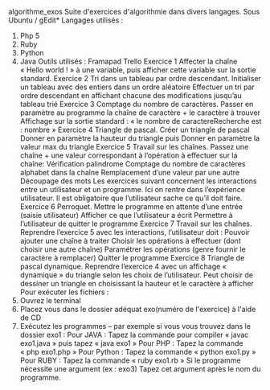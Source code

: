 ﻿algorithme_exos
Suite d'exercices d'algorithmie dans divers langages.
Sous Ubuntu / gEdit* Langages utilisés :
1. Php 5 
2. Ruby 
3. Python 
4. Java 
Outils utilisés : 
Framapad 
Trello 
Exercice 1
Affecter la chaîne « Hello world ! » à une variable, puis afficher cette variable sur la sortie standard.
Exercice 2
Tri dans un tableau par ordre descendant.
Initialiser un tableau avec des entiers dans un ordre aléatoire 
Effectuer un tri par ordre descendant en affichant chacune des modifications jusqu’au tableau trié 
Exercice 3
Comptage du nombre de caractères.
Passer en paramètre au programme la chaîne de caractère + le caractère à trouver 
Affichage sur la sortie standard : « le nombre de caractereRecherche est : nombre » 
Exercice 4
Triangle de pascal.
Créer un triangle de pascal 
Donner en paramètre la hauteur du triangle puis 
Donner en paramètre la valeur max du triangle 
Exercice 5
Travail sur les chaînes.
Passez une chaîne + une valeur correspondant à l’opération à effectuer sur la chaîne:
Vérification palindrome 
Comptage du nombre de caractères alphabet dans la chaîne 
Remplacement d’une valeur par une autre 
Découpage des mots Les exercices suivant concernent les interactions entre un utilisateur et un programme. Ici on rentre dans l’expérience utilisateur. Il est obligatoire que l’utilisateur sache ce qu’il doit faire. 
Exercice 6
Perroquet.
Mettre le programme en attente d’une entrée (saisie utilisateur) 
Afficher ce que l’utilisateur a écrit
Permettre à l’utilisateur de quitter le programme
Exercice 7
Travail sur les chaînes.
Reprendre l’exercice 5 avec les interactions, l’utilisateur doit :
Pouvoir ajouter une chaîne à traiter 
Choisir les opérations à effectuer (dont choisir une autre chaîne) 
Paramétrer les opérations (genre fournir le caractère à remplacer) 
Quitter le programme 
Exercice 8
Triangle de pascal dynamique.
Reprendre l’exercice 4 avec un affichage « dynamique » du triangle selon les choix de l’utilisateur. Peut choisir de dessiner un triangle en choisissant la hauteur et le caractère à afficher
Pour exécuter les fichiers :
1. Ouvrez le terminal
2. Placez vous dans le dossier adéquat exo(numéro de l'exercice) à l'aide de CD
3. Exécutez les programmes – par exemple si vous vous trouvez dans le dossier exo1 :
Pour JAVA : Tapez la commande pour compiler « javac exo1.java » puis tapez « java exo1 » 
Pour PHP : Tapez la commande « php exo1.php » 
Pour Python : Tapez la commande « python exo1.py »
Pour RUBY : Tapez la commande « ruby exo1.rb »
Si le programme nécessite une argument (ex : exo3) Tapez cet argument après le nom du programme.
